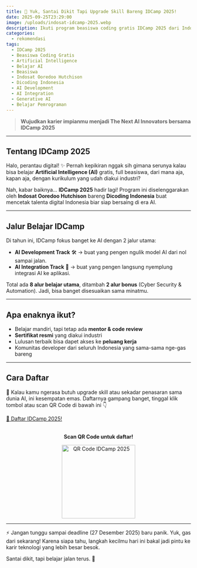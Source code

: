 ```yaml
---
title: 🚀 Yuk, Santai Dikit Tapi Upgrade Skill Bareng IDCamp 2025!
date: 2025-09-25T23:29:00
image: /uploads/indosat-idcamp-2025.webp
description: Ikuti program beasiswa coding gratis IDCamp 2025 dari Indosat Ooredoo Hutchison & Dicoding. Fokus ke Artificial Intelligence dengan 8 alur belajar + 2 bonus track. Daftar lewat link referral ini dan mulai perjalanan jadi inovator AI masa depan. Santai dikit, tapi upgrade skill jalan terus!
categories:
  - rekomendasi
tags:
  - IDCamp 2025
  - Beasiswa Coding Gratis
  - Artificial Intelligence
  - Belajar AI
  - Beasiswa
  - Indosat Ooredoo Hutchison
  - Dicoding Indonesia
  - AI Development
  - AI Integration
  - Generative AI
  - Belajar Pemrograman
---
```


> **Wujudkan karier impianmu menjadi The Next AI Innovators bersama IDCamp 2025**

---

## Tentang IDCamp 2025

Halo, perantau digital! ✨
Pernah kepikiran nggak sih gimana serunya kalau bisa belajar **Artificial Intelligence (AI)** gratis, full beasiswa, dari mana aja, kapan aja, dengan kurikulum yang udah diakui industri?

Nah, kabar baiknya… **IDCamp 2025** hadir lagi!
Program ini diselenggarakan oleh **Indosat Ooredoo Hutchison** bareng **Dicoding Indonesia** buat mencetak talenta digital Indonesia biar siap bersaing di era AI.

---

## Jalur Belajar IDCamp

Di tahun ini, IDCamp fokus banget ke AI dengan 2 jalur utama:

- **AI Development Track** 🛠️ → buat yang pengen ngulik model AI dari nol sampai jalan.
- **AI Integration Track** 🔗 → buat yang pengen langsung nyemplung integrasi AI ke aplikasi.

Total ada **8 alur belajar utama**, ditambah **2 alur bonus** (Cyber Security & Automation). Jadi, bisa banget disesuaikan sama minatmu.

---

## Apa enaknya ikut?

- Belajar mandiri, tapi tetap ada **mentor & code review**
- **Sertifikat resmi** yang diakui industri
- Lulusan terbaik bisa dapet akses ke **peluang kerja**
- Komunitas developer dari seluruh Indonesia yang sama-sama nge-gas bareng

---

## Cara Daftar

🎯 Kalau kamu ngerasa butuh upgrade skill atau sekadar penasaran sama dunia AI, ini kesempatan emas.
Daftarnya gampang banget, tinggal klik tombol atau scan QR Code di bawah ini 👇

<p class="mt-6 text-center">
  <a 
    href="https://s.id/daftarIDCamp2025"
    class="inline-block bg-[#f07f48] text-white font-semibold px-6 py-3 rounded-full shadow hover:bg-[#d96a36] transition"
    > 🚀 Daftar IDCamp 2025!
  </a>
</p>

<div style="text-align: center; margin-top: 2rem;">
  <p><strong>Scan QR Code untuk daftar!</strong></p>
  <img src="/uploads/qr-daftarIDCamp2025.webp" alt="QR Code IDCamp 2025" style="width:200px; height:auto;">
</div>

---

⚡ Jangan tunggu sampai deadline (27 Desember 2025) baru panik. Yuk, gas dari sekarang!
Karena siapa tahu, langkah kecilmu hari ini bakal jadi pintu ke karir teknologi yang lebih besar besok.

Santai dikit, tapi belajar jalan terus. 🚀
